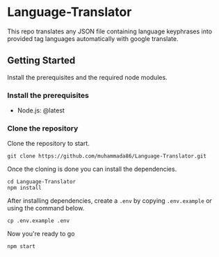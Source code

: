# Language-Translator
This repo translates any JSON file containing language keyphrases into provided tag languages automatically with google translate.

## Getting Started

Install the prerequisites and the required node modules.

### Install the prerequisites

- Node.js: @latest

### Clone the repository

Clone the repository to start.

```
git clone https://github.com/muhammada86/Language-Translator.git
```

Once the cloning is done you can install the dependencies.

```
cd Language-Translator
npm install
```

After installing dependencies, create a `.env` by copying `.env.example` or using the command below.

```
cp .env.example .env
```

Now you're ready to go

````
npm start
````
